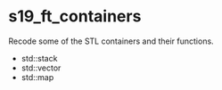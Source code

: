 # s19_ft_containers

Recode some of the STL containers and their functions.

- std::stack
- std::vector
- std::map
